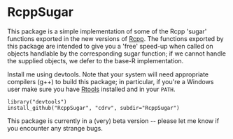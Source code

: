 RcppSugar
=========
  
This package is a simple implementation of some of the Rcpp 'sugar' 
functions exported in the new versions of 
[Rcpp](http://cran.r-project.org/web/packages/Rcpp/index.html). The functions
exported by this package are intended to give you a 'free' speed-up when called
on objects handlable by the corresponding sugar function; if we cannot handle
the supplied objects, we defer to the base-R implementation.

Install me using devtools. Note that your system will need appropriate compilers
(g++) to build this package; in particular, if you're a Windows user make sure 
you have [Rtools](http://cran.r-project.org/bin/windows/Rtools/) installed and in your
`PATH`.

    library("devtools")
    install_github("RcppSugar", "cdrv", subdir="RcppSugar")
    
This package is currently in a (very) beta version -- please let me know if
you encounter any strange bugs.